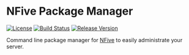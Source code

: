 # NFive Package Manager
[![License](https://img.shields.io/github/license/NFive/nfpm.svg)](LICENSE)
[![Build Status](https://img.shields.io/appveyor/ci/NFive/nfpm.svg)](https://ci.appveyor.com/project/NFive/nfpm)
[![Release Version](https://img.shields.io/github/release/NFive/nfpm/all.svg)](https://github.com/NFive/nfpm/releases)

Command line package manager for [NFive](https://nfive.io/) to easily administrate your server.
